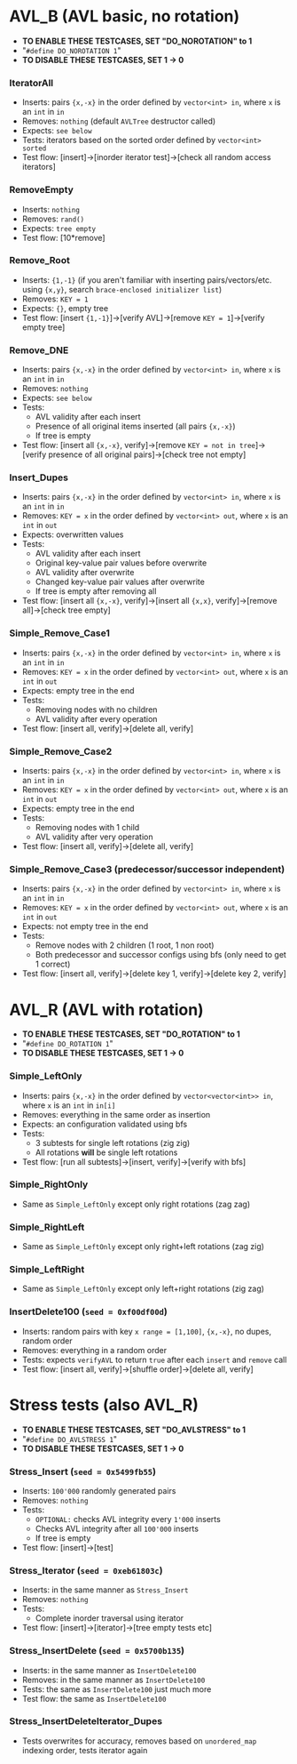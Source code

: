# AVL_B (AVL basic, no rotation)
- **TO ENABLE THESE TESTCASES, SET "DO_NOROTATION" to 1** 
- "`#define DO_NOROTATION 1`"
- **TO DISABLE THESE TESTCASES, SET 1 -> 0**

### IteratorAll
- Inserts: pairs `{x,-x}` in the order defined by `vector<int> in`, where `x` is an `int` in `in`
- Removes: `nothing` (default `AVLTree` destructor called)
- Expects: `see below`
- Tests: iterators based on the sorted order defined by `vector<int> sorted`
- Test flow: [insert]->[inorder iterator test]->[check all random access iterators]

### RemoveEmpty
- Inserts: `nothing`
- Removes: `rand()`
- Expects: `tree empty`
- Test flow: [10*remove]

### Remove_Root
- Inserts: `{1,-1}` (if you aren't familiar with inserting pairs/vectors/etc. using `{x,y}`, search `brace-enclosed initializer list`)
- Removes: `KEY = 1`
- Expects: `{}`, empty tree
- Test flow: [insert `{1,-1}`]->[verify AVL]->[remove `KEY = 1`]->[verify empty tree]

### Remove_DNE
- Inserts: pairs `{x,-x}` in the order defined by `vector<int> in`, where `x` is an `int` in `in`
- Removes: `nothing`
- Expects: `see below`
- Tests: 
    - AVL validity after each insert
    - Presence of all original items inserted (all pairs `{x,-x}`)
    - If tree is empty
- Test flow: [insert all `{x,-x}`, verify]->[remove `KEY = not in tree`]->[verify presence of all original pairs]->[check tree not empty]

### Insert_Dupes
- Inserts: pairs `{x,-x}` in the order defined by `vector<int> in`, where `x` is an `int` in `in`
- Removes: `KEY = x` in the order defined by `vector<int> out`, where `x` is an `int` in `out`
- Expects: overwritten values
- Tests:
    - AVL validity after each insert
    - Original key-value pair values before overwrite
    - AVL validity after overwrite
    - Changed key-value pair values after overwrite
    - If tree is empty after removing all
- Test flow: [insert all `{x,-x}`, verify]->[insert all `{x,x}`, verify]->[remove all]->[check tree empty]

### Simple_Remove_Case1
- Inserts: pairs `{x,-x}` in the order defined by `vector<int> in`, where `x` is an `int` in `in`
- Removes: `KEY = x` in the order defined by `vector<int> out`, where `x` is an `int` in `out`
- Expects: empty tree in the end
- Tests:
    - Removing nodes with no children
    - AVL validity after every operation
- Test flow: [insert all, verify]->[delete all, verify]

### Simple_Remove_Case2
- Inserts: pairs `{x,-x}` in the order defined by `vector<int> in`, where `x` is an `int` in `in`
- Removes: `KEY = x` in the order defined by `vector<int> out`, where `x` is an `int` in `out`
- Expects: empty tree in the end
- Tests:
    - Removing nodes with 1 child
    - AVL validity after very operation
- Test flow: [insert all, verify]->[delete all, verify]

### Simple_Remove_Case3 (predecessor/successor independent)
- Inserts: pairs `{x,-x}` in the order defined by `vector<int> in`, where `x` is an `int` in `in`
- Removes: `KEY = x` in the order defined by `vector<int> out`, where `x` is an `int` in `out`
- Expects: not empty tree in the end
- Tests:
    - Remove nodes with 2 children (1 root, 1 non root)
    - Both predecessor and successor configs using bfs (only need to get 1 correct)
- Test flow: [insert all, verify]->[delete key 1, verify]->[delete key 2, verify]


# AVL_R (AVL with rotation)
- **TO ENABLE THESE TESTCASES, SET "DO_ROTATION" to 1** 
- "`#define DO_ROTATION 1`"
- **TO DISABLE THESE TESTCASES, SET 1 -> 0**

### Simple_LeftOnly
- Inserts: pairs `{x,-x}` in the order defined by `vector<vector<int>> in`, where `x` is an `int` in `in[i]`
- Removes: everything in the same order as insertion
- Expects: an configuration validated using bfs
- Tests:
    - 3 subtests for single left rotations (zig zig)
    - All rotations **will** be single left rotations
- Test flow: [run all subtests]->[insert, verify]->[verify with bfs]

### Simple_RightOnly
- Same as `Simple_LeftOnly` except only right rotations (zag zag)

### Simple_RightLeft
- Same as `Simple_LeftOnly` except only right+left rotations (zag zig)

### Simple_LeftRight
- Same as `Simple_LeftOnly` except only left+right rotations (zig zag)

### InsertDelete100 (`seed = 0xf00df00d`)
- Inserts: random pairs with key `x range = [1,100]`, `{x,-x}`, no dupes, random order
- Removes: everything in a random order
- Tests: expects `verifyAVL` to return `true` after each `insert` and `remove` call
- Test flow: [insert all, verify]->[shuffle order]->[delete all, verify]


# Stress tests (also AVL_R)
- **TO ENABLE THESE TESTCASES, SET "DO_AVLSTRESS" to 1** 
- "`#define DO_AVLSTRESS 1`"
- **TO DISABLE THESE TESTCASES, SET 1 -> 0**

### Stress_Insert (`seed = 0x5499fb55`)
- Inserts: `100'000` randomly generated pairs
- Removes: `nothing`
- Tests: 
    - `OPTIONAL:` checks AVL integrity every `1'000` inserts
    - Checks AVL integrity after all `100'000` inserts
    - If tree is empty
- Test flow: [insert]->[test]

### Stress_Iterator (`seed = 0xeb61803c`)
- Inserts: in the same manner as `Stress_Insert`
- Removes: `nothing`
- Tests:
    - Complete inorder traversal using iterator
- Test flow: [insert]->[iterator]->[tree empty tests etc]

### Stress_InsertDelete (`seed = 0x5700b135`)
- Inserts: in the same manner as `InsertDelete100`
- Removes: in the same manner as `InsertDelete100`
- Tests: the same as `InsertDelete100` just much more
- Test flow: the same as `InsertDelete100`

### Stress_InsertDeleteIterator_Dupes
- Tests overwrites for accuracy, removes based on `unordered_map` indexing order, tests iterator again